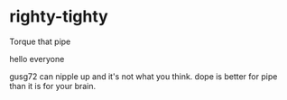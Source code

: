 # righty-tighty
Torque that pipe

hello everyone

gusg72 can nipple up and it's not what you think. 
dope is better for pipe than it is for your brain. 
